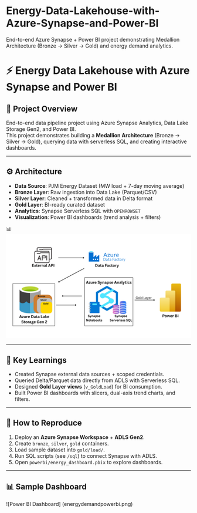# Energy-Data-Lakehouse-with-Azure-Synapse-and-Power-BI
End-to-end Azure Synapse + Power BI project demonstrating Medallion Architecture (Bronze → Silver → Gold) and energy demand analytics.

# ⚡ Energy Data Lakehouse with Azure Synapse and Power BI  

## 📌 Project Overview  
End-to-end data pipeline project using Azure Synapse Analytics, Data Lake Storage Gen2, and Power BI.  
This project demonstrates building a **Medallion Architecture** (Bronze → Silver → Gold), querying data with serverless SQL, and creating interactive dashboards.  

---

## ⚙️ Architecture  
- **Data Source**: PJM Energy Dataset (MW load + 7-day moving average)  
- **Bronze Layer**: Raw ingestion into Data Lake (Parquet/CSV)  
- **Silver Layer**: Cleaned + transformed data in Delta format  
- **Gold Layer**: BI-ready curated dataset  
- **Analytics**: Synapse Serverless SQL with `OPENROWSET`  
- **Visualization**: Power BI dashboards (trend analysis + filters)  

📊 ![Architecture Diagram](architecture.png)

---

## 🔑 Key Learnings  
- Created Synapse external data sources + scoped credentials.  
- Queried Delta/Parquet data directly from ADLS with Serverless SQL.  
- Designed **Gold Layer views** (`v_GoldLoad`) for BI consumption.  
- Built Power BI dashboards with slicers, dual-axis trend charts, and filters.  

---

## 🚀 How to Reproduce  
1. Deploy an **Azure Synapse Workspace** + **ADLS Gen2**.  
2. Create `bronze`, `silver`, `gold` containers.  
3. Load sample dataset into `gold/load/`.  
4. Run SQL scripts (see `/sql`) to connect Synapse with ADLS.  
5. Open `powerbi/energy_dashboard.pbix` to explore dashboards.  

---

## 📊 Sample Dashboard  
![Power BI Dashboard] (energydemandpowerbi.png)
